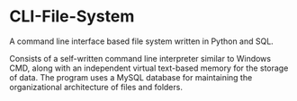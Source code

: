 # CLI-File-System
A command line interface based file system written in Python and SQL.

Consists of a self-written command line interpreter similar to Windows CMD, along with an independent virtual text-based memory for the storage of data.
The program uses a MySQL database for maintaining the organizational architecture of files and folders.
